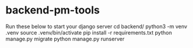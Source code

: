 # backend-pm-tools

Run these below to start your django server
          cd backend/
          python3 -m venv .venv
          source .venv/bin/activate
          pip install -r requirements.txt
          python manage.py migrate
          python manage.py runserver
